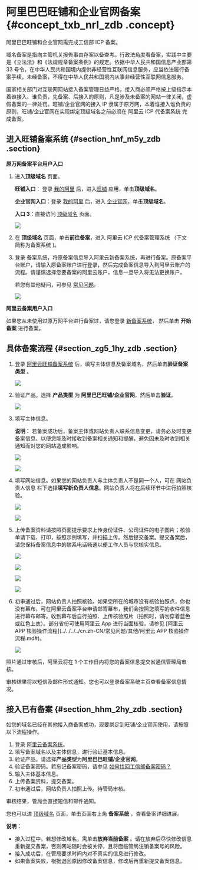 # 阿里巴巴旺铺和企业官网备案 {#concept_txb_nrl_zdb .concept}

阿里巴巴旺铺和企业官网需完成工信部 ICP 备案。

域名备案是指向主管机关报告事由存案以备查考。行政法角度看备案，实践中主要是《立法法》和《法规规章备案条例》的规定。依据中华人民共和国信息产业部第 33 号令，在中华人民共和国境内提供非经营性互联网信息服务，应当依法履行备案手续，未经备案，不得在中华人民共和国境内从事非经营性互联网信息服务。

国家相关部门对互联网网站接入备案管理日益严格，接入商必须严格按上级指示本着谁接入、谁负责，先备案、后接入的原则，凡是涉及未备案的网站一律关闭，虚假备案的一律处罚。旺铺/企业官网的接入 IP 隶属于原万网，本着谁接入谁负责的原则，旺铺/企业官网在实现绑定顶级域名之前必须在 阿里云 ICP 代备案系统 完成备案。

## 进入旺铺备案系统 {#section_hnf_m5y_zdb .section}

**原万网备案平台用户入口**

1.  进入**顶级域名** 页面。

    **旺铺入口**： 登录 [我的阿里](http://work.china.alibaba.com/home/page/index.htm?spm=a2693.6879473.1367436013.1) 后，进入[旺铺](http://apps.1688.com/page/freewinportopen.htm?spm=a2693.6879473.1367436013.2) 应用，单击**顶级域名**。

    **企业官网入口**：登录 [我的阿里](http://work.china.alibaba.com/home/page/index.htm?spm=a2693.6879473.1367436013.1) 后，进入 [企业官网](http://design.1688.com/page/index.htm?site_id=officialadmin&is_diy=false)，单击**顶级域名**。

    **入口 3**：直接访问 [顶级域名](http://domain.1688.com/page/index.htm) 页面。

    ![](http://static-aliyun-doc.oss-cn-hangzhou.aliyuncs.com/assets/img/14202/5604_zh-CN.png)

2.  在 **顶级域名** 页面，单击**前往备案**，进入 阿里云 ICP 代备案管理系统 （下文简称为备案系统 \)。
3.  登录 备案系统，将原备案信息导入阿里云新备案系统，再进行备案。原备案平台账户，请输入原备案账户进行登录，然后完成备案信息导入到阿里云账户的流程。请谨慎选择您要备案的阿里云账户，信息一旦导入将无法更换账户。

    若您有其他疑问，可参见 [常见问题](https://help.aliyun.com/document_detail/48920.html)。

    ![](http://static-aliyun-doc.oss-cn-hangzhou.aliyuncs.com/assets/img/14202/5605_zh-CN.png)


**阿里云备案用户入口**

如果您从未使用过原万网平台进行备案过，请您登录 [新备案系统](http://icpbeian.aliyun.com/)， 然后单击 **开始备案** 进行备案。

## 具体备案流程 {#section_zg5_1hy_zdb .section}

1.  登录 [阿里云旺铺备案系统](http://icpbeian.aliyun.com/) 后，填写主体信息及备案域名，然后单击**验证备案类型** 。

    ![](http://static-aliyun-doc.oss-cn-hangzhou.aliyuncs.com/assets/img/14202/5606_zh-CN.png)

2.  验证产品。选择 **产品类型** 为 **阿里巴巴旺铺/企业官网**，然后单击**验证**。

    ![](http://static-aliyun-doc.oss-cn-hangzhou.aliyuncs.com/assets/img/14202/5618_zh-CN.png)

3.  填写主体信息。

    **说明：** 若备案成功后，备案主体或网站负责人联系信息变更，请务必及时变更备案信息，以便您能及时接收到备案相关通知和提醒，避免因未及时收到相关通知而对您的网站造成影响。

    ![](http://static-aliyun-doc.oss-cn-hangzhou.aliyuncs.com/assets/img/14202/5619_zh-CN.png)

    ![](http://static-aliyun-doc.oss-cn-hangzhou.aliyuncs.com/assets/img/14202/5620_zh-CN.png)

4.  填写网站信息。如果您的网站负责人与主体负责人不是同一个人，可在 网站负责人信息 栏下选择**填写新负责人信息**。网站负责人将在后续环节中进行拍照核验。

    ![](http://static-aliyun-doc.oss-cn-hangzhou.aliyuncs.com/assets/img/14202/5621_zh-CN.png)

    ![](http://static-aliyun-doc.oss-cn-hangzhou.aliyuncs.com/assets/img/14202/5648_zh-CN.png)

5.  上传备案资料请按照页面提示要求上传身份证件、公司证件的电子图片；核验单请下载、打印，按照示例填写，并扫描上传。然后提交备案。提交备案后，请您保持备案信息中的联系电话畅通以便工作人员与您核实信息。

    ![](http://static-aliyun-doc.oss-cn-hangzhou.aliyuncs.com/assets/img/14202/5622_zh-CN.png)

    ![](http://static-aliyun-doc.oss-cn-hangzhou.aliyuncs.com/assets/img/14202/5623_zh-CN.png)

    ![](http://static-aliyun-doc.oss-cn-hangzhou.aliyuncs.com/assets/img/14202/5624_zh-CN.png)

    ![](http://static-aliyun-doc.oss-cn-hangzhou.aliyuncs.com/assets/img/14202/5625_zh-CN.png)

6.  初审通过后，网站负责人拍照核验。如果您所在的城市没有核验拍照点，你也没有幕布，可在阿里云备案平台申请邮寄幕布，我们会按照您填写的收件信息进行幕布邮寄。收到幕布后自行拍照、上传核验照片（拍照时，请勿穿着蓝色或红色上衣）。部分省份可使用阿里云 App 进行当面核验，请参见 [阿里云 APP 核验操作流程](../../../../cn.zh-CN/常见问题/其他/阿里云 APP 核验操作流程.md#)。

    ![](http://static-aliyun-doc.oss-cn-hangzhou.aliyuncs.com/assets/img/14202/5626_zh-CN.png)


照片通过审核后，阿里云将在 1 个工作日内将您的备案信息提交省通信管理局审核。

审核结果将以短信及邮件形式通知。您也可以登录备案系统主页查看备案信息情况。

## 接入已有备案 {#section_hhm_2hy_zdb .section}

如您的域名已经在其他接入商备案成功，现要绑定到旺铺/企业官网使用，请按照以下流程操作。

1.  登录 [阿里云备案系统](http://icpbeian.aliyun.com/)。
2.  填写备案域名以及主体信息，进行验证基本信息。
3.  验证产品。请选择**产品类型**为**阿里巴巴旺铺/企业官网**。
4.  验证备案密码。若忘记备案密码，请参见 [如何找回工信部备案密码？](../../../../cn.zh-CN/常见问题/其他/如何找回工信部备案密码？.md#)
5.  输入主体基本信息。
6.  上传备案资料，提交备案。
7.  初审通过后，网站负责人拍照上传。待管局审核。

审核结果，管局会直接短信和邮件通知。

您也可以进 [顶级域名](http://domain.1688.com/page/index.htm) 页面，单击页面右上角 **备案系统** ，查看备案详细进展。

**说明：** 

-   接入过程中，若想修改域名，需单击**放弃当前备案** 。请在放弃后尽快修改信息重新提交备案，否则网站随时会被关停，且将面临管局注销备案号的风险。
-   接入成功后，在管局要求时间内对不真实的信息进行修改。
-   如果备案失败，根据退回原因修改备案信息，修改后再重新提交备案信息。

